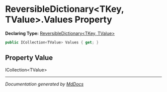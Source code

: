 ﻿# ReversibleDictionary\<TKey, TValue\>.Values Property

**Declaring Type:** [ReversibleDictionary\<TKey, TValue\>](../index.md)

```csharp
public ICollection<TValue> Values { get; }
```

## Property Value

ICollection\<TValue\>

___

*Documentation generated by [MdDocs](https://github.com/ap0llo/mddocs)*
